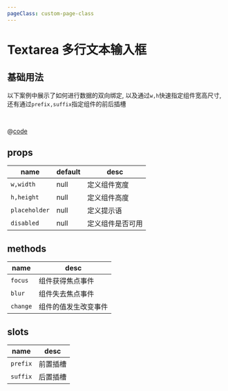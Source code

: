 ```yaml
---
pageClass: custom-page-class
---
```


# Textarea 多行文本输入框

## 基础用法

以下案例中展示了如何进行数据的双向绑定, 以及通过`w,h`快速指定组件宽高尺寸, 还有通过`prefix,suffix`指定组件的前后插槽

<br/>

<Textarea-Base/>

@[code](../comps/Textarea/Base.vue)

## props

| name          | default | desc             |
| ------------- | ------- | ---------------- |
| `w,width`     | null    | 定义组件宽度     |
| `h,height`    | null    | 定义组件高度     |
| `placeholder` | null    | 定义提示语       |
| `disabled`    | null    | 定义组件是否可用 |

## methods

| name     | desc                 |
| -------- | -------------------- |
| `focus`  | 组件获得焦点事件     |
| `blur`   | 组件失去焦点事件     |
| `change` | 组件的值发生改变事件 |

## slots

| name     | desc     |
| -------- | -------- |
| `prefix` | 前置插槽 |
| `suffix` | 后置插槽 |

